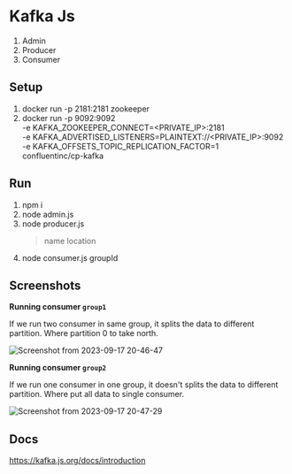 # Kafka Js

1. Admin
2. Producer
3. Consumer

## Setup

1. docker run -p 2181:2181 zookeeper
2. docker run -p 9092:9092 \
   -e KAFKA_ZOOKEEPER_CONNECT=<PRIVATE_IP>:2181 \
   -e KAFKA_ADVERTISED_LISTENERS=PLAINTEXT://<PRIVATE_IP>:9092 \
   -e KAFKA_OFFSETS_TOPIC_REPLICATION_FACTOR=1 \
   confluentinc/cp-kafka

## Run

1. npm i
2. node admin.js
3. node producer.js
   > name location
4. node consumer.js groupId

## Screenshots

**Running consumer `group1`**

If we run two consumer in same group, it splits the data to different partition. Where partition 0 to take north.

![Screenshot from 2023-09-17 20-46-47](https://github.com/Kaviarasan-R/kafka-js/assets/62686489/5619dbc1-0d8e-4b51-b3dc-fad1284f57df)

**Running consumer `group2`**

If we run one consumer in one group, it doesn't splits the data to different partition. Where put all data to single consumer.

![Screenshot from 2023-09-17 20-47-29](https://github.com/Kaviarasan-R/kafka-js/assets/62686489/9b7eea39-e474-47ce-8133-02fe4900e85a)

## Docs

https://kafka.js.org/docs/introduction
